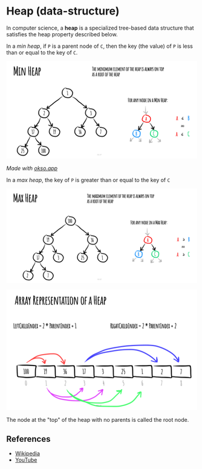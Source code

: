 # Heap (data-structure)

In computer science, a **heap** is a specialized tree-based
data structure that satisfies the heap property described
below.

In a *min heap*, if `P` is a parent node of `C`, then the
key (the value) of `P` is less than or equal to the
key of `C`.

![MinHeap](../../assets/min-heap.jpeg)

*Made with [okso.app](https://okso.app)*

In a *max heap*, the key of `P` is greater than or equal
to the key of `C`

![MaxHeap](../../assets/max-heap.jpeg)

![Array Representation](../../assets/array-representation.jpeg)

The node at the "top" of the heap with no parents is
called the root node.

## References

- [Wikipedia](https://en.wikipedia.org/wiki/Heap_(data_structure))
- [YouTube](https://www.youtube.com/watch?v=t0Cq6tVNRBA&index=5&t=0s&list=PLLXdhg_r2hKA7DPDsunoDZ-Z769jWn4R8)
